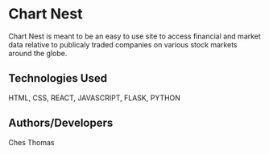 # Chart Nest

Chart Nest is meant to be an easy to use site to access financial and market data relative to publicaly traded companies on various stock markets around the globe.

## Technologies Used
HTML, CSS, REACT, JAVASCRIPT, FLASK, PYTHON

## Authors/Developers

Ches Thomas

